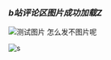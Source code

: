 ### _**b站评论区图片成功加载**Z_
![测试图片](https://i0.hdslb.com/bfs/new_dyn/2f7d828d542a49e0d04b71198eb6fdf530838928.jpg)
怎么发不图片呢

![s](https://i0.hdslb.com/bfs/new_dyn/2cf5443358142dd0461d9167633888f7279825379.png)